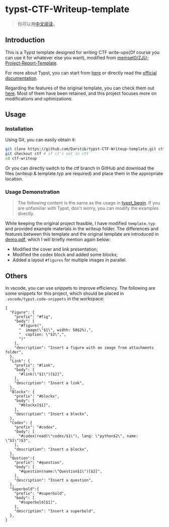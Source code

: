 # typst-CTF-Writeup-template

> 你可以用[中文阅读](README.md)。

## Introduction

This is a Typst template designed for writing CTF write-ups(Of course you can use it for whatever else you want), modified from [memset0/ZJU-Project-Report-Template](https://github.com/memset0/ZJU-Project-Report-Template).

For more about Typst, you can start from [here](https://darstib.github.io/blog/2024/05/18/typst-begin/) or directly read the [official documentation](https://typst.app/docs).

Regarding the features of the original template, you can check them out [here](https://github.com/memset0/ZJU-Project-Report-Template?tab=readme-ov-file#zju-project-report-template-). Most of them have been retained, and this project focuses more on modifications and optimizations.

## Usage

### Installation

Using Git, you can easily obtain it:

```bash
git clone https://github.com/Darstib/typst-CTF-Writeup-template.git ctf-writeup
git checkout ctf # if it's not in ctf
cd ctf-writeup
```

Or you can directly switch to the ctf branch in GitHub and download the files (writeup & template.typ are required) and place them in the appropriate location.

### Usage Demonstration

> The following content is the same as the usage in [typst_begin](https://darstib.github.io/blog/2024/05/18/typst-begin/). If you are unfamiliar with Typst, don't worry, you can modify the examples directly.

While keeping the original project feasible, I have modified `template.typ` and provided example materials in the writeup folder. The differences and features between this template and the original template are introduced in [demo.pdf](writeup/demo.pdf), which I will briefly mention again below:

- Modified the cover and link presentation;
- Modified the codex block and added some blockx;
- Added a layout `#figures` for multiple images in parallel.

## Others

In vscode, you can use snippets to improve efficiency. The following are some snippets for this project, which should be placed in `.vscode/typst.code-snippets` in the workspace:

```snippet title=".vscode/typst.code-snippets"
{
  "Figure": {
    "prefix": "#fig",
    "body": [
      "#figure(",
      "  image(\"$1\", width: 50$2%),",
      "  caption: \"$3\",",
      ")"
    ],
    "description": "Insert a figure with an image from attachments folder",
  },
  "Link": {
    "prefix": "#link",
    "body": [
      "#link(\"$1\")[$2]",
    ],
    "description": "Insert a link",
  },
  "Blockx": {
    "prefix": "#blockx",
    "body": [
      "#blockx[$1]",
    ],
    "description": "Insert a blockx",
  },
  "Codex": {
    "prefix": "#codex",
    "body": [
      "#codex(read(\"codes/$1\"), lang: \"python$2\", name: \"$1\")$3",
    ],
    "description": "Insert a blockx",
  },
  "Qustion":{
    "prefix": "#question",
    "body": [
      "#question(name:\"Question$1\")[$2]",
    ],
    "description": "Insert a question",
  },
  "Superbold":{
    "prefix": "#superbold",
    "body": [
      "#superbold[$1]",
    ],
    "description": "Insert a superbold",
  },
}
```